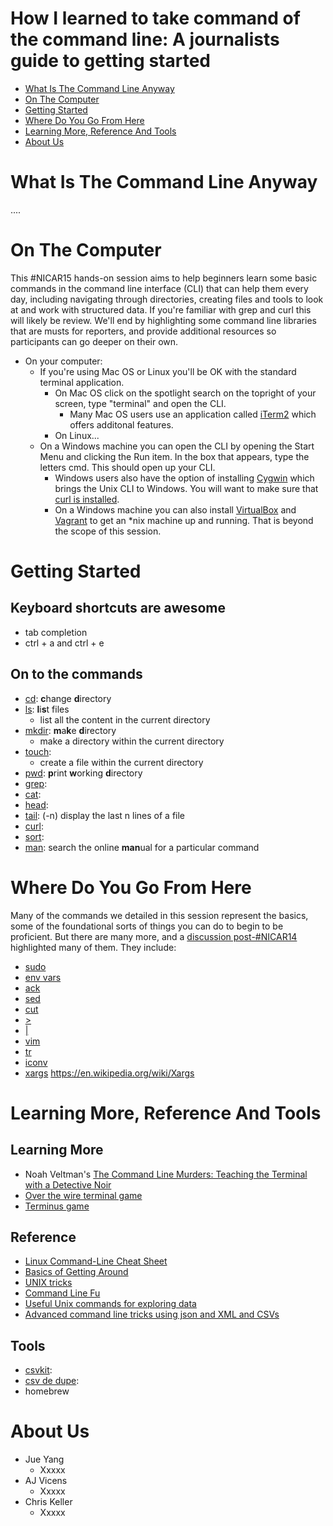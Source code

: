 How I learned to take command of the command line: A journalists guide to getting started
=========================================================================================

* [What Is The Command Line Anyway](#what-is-the-command-line-anyway)
* [On The Computer](#on-the-computer)
* [Getting Started](#getting-started)
* [Where Do You Go From Here](#where-do-you-go-from-here)
* [Learning More, Reference And Tools](#learning-more-reference-and-tools)
* [About Us](#about-us)


What Is The Command Line Anyway
===============================

....


On The Computer
===============

This #NICAR15 hands-on session aims to help beginners learn some basic commands in the command line interface (CLI) that can help them every day, including navigating through directories, creating files and tools to look at and work with structured data. If you're familiar with grep and curl this will likely be review. We'll end by highlighting some command line libraries that are musts for reporters, and provide additional resources so participants can go deeper on their own.

* On your computer:
	* If you're using Mac OS or Linux you'll be OK with the standard terminal application.
		* On Mac OS click on the spotlight search on the topright of your screen, type "terminal" and open the CLI.
			* Many Mac OS users use an application called [iTerm2](http://iterm2.com/) which offers additonal features.
		* On Linux...
	* On a Windows machine you can open the CLI by opening the Start Menu and clicking the Run item. In the box that appears, type the letters cmd. This should open up your CLI.
		* Windows users also have the option of installing [Cygwin](https://www.cygwin.com/) which brings the Unix CLI to Windows. You will want to make sure that [curl is installed](https://stackoverflow.com/questions/3647569/how-do-i-install-curl-on-cygwin).
		* On a Windows machine you can also install [VirtualBox](https://www.virtualbox.org/) and [Vagrant](https://www.vagrantup.com/) to get an *nix machine up and running. That is beyond the scope of this session.


Getting Started
===============

## Keyboard shortcuts are awesome

* tab completion
* ctrl + a and ctrl + e

## On to the commands

* [cd](#): **c**hange **d**irectory
* [ls](#): **l**i**s**t files
	* list all the content in the current directory
* [mkdir](#): **m**a**k**e **d**irectory
	* make a directory within the current directory
* [touch](#):
	* create a file within the current directory
* [pwd](http://cli.learncodethehardway.org/book/ex2.html): **p**rint **w**orking **d**irectory
* [grep](http://cli.learncodethehardway.org/book/ex18.html):
* [cat](http://cli.learncodethehardway.org/book/ex13.html):
* [head](#):
* [tail](#): (-n) display the last n lines of a file
* [curl](#):
* [sort](#):
* [man](#): search the online **man**ual for a particular command


Where Do You Go From Here
=========================

Many of the commands we detailed in this session represent the basics, some of the foundational sorts of things you can do to begin to be proficient. But there are many more, and a [discussion post-#NICAR14](https://twitter.com/mikejcorey/status/440159788979077121) highlighted many of them. They include:

* [sudo](https://xkcd.com/149/)
* [env vars](http://cli.learncodethehardway.org/book/ex21.html)
* [ack](http://beyondgrep.com/)
* [sed](http://www.grymoire.com/Unix/sed.html)
* [cut](http://www.thegeekstuff.com/2013/06/cut-command-examples/)
* [\>](http://cli.learncodethehardway.org/book/ex15.html)
* [|](http://cli.learncodethehardway.org/book/ex15.html)
* [vim](http://www.vim.org/)
* [tr](https://en.wikipedia.org/wiki/Tr_%28Unix%29)
* [iconv](https://en.wikipedia.org/wiki/Iconv)
* [xargs](https://en.wikipedia.org/wiki/Xargs)
https://en.wikipedia.org/wiki/Xargs


Learning More, Reference And Tools
==================================

## Learning More

* Noah Veltman's [The Command Line Murders: Teaching the Terminal with a Detective Noir](http://veltman.tumblr.com/post/65613277843/the-command-line-murders-teaching-the-terminal-with-a)
* [Over the wire terminal game](http://overthewire.org/wargames/bandit/bandit0.html)
* [Terminus game](http://web.mit.edu/mprat/Public/web/Terminus/Web/main.html)

## Reference

* [Linux Command-Line Cheat Sheet](http://www.computerworld.com/s/article/print/9030259/Linux_Command_Line_Cheat_Sheet)
* [Basics of Getting Around](https://github.com/amandabee/cunyjdata/blob/master/assignments/commandline.md)
* [UNIX tricks](http://cfenollosa.com/misc/tricks.txt)
* [Command Line Fu](http://www.commandlinefu.com/commands/browse/sort-by-votes)
* [Useful Unix commands for exploring data](http://datavu.blogspot.com/2014/08/useful-unix-commands-for-exploring-data.html)
* [Advanced command line tricks using json and XML and CSVs](http://jeroenjanssens.com/2013/09/19/seven-command-line-tools-for-data-science.html)

## Tools

* [csvkit](http://csvkit.readthedocs.org/en/latest/index.html):
* [csv de dupe](https://github.com/datamade/csvdedupe):
* homebrew


About Us
========

* Jue Yang
	* Xxxxx
* AJ Vicens
	* Xxxxx
* Chris Keller
	* Xxxxx
